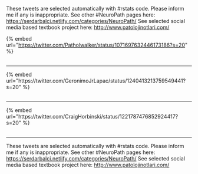

These tweets are selected automatically with #rstats code. Please inform me if any is inappropriate.
See other #NeuroPath pages here: https://serdarbalci.netlify.com/categories/NeuroPath/ 
See selected social media based textbook project here: http://www.patolojinotlari.com/

{% embed url="https://twitter.com/Patholwalker/status/1071697632446173186?s=20" %}<br>
<br>
<hr>
{% embed url="https://twitter.com/GeronimoJrLapac/status/1240413213759549441?s=20" %}<br>
<br>
<hr>
{% embed url="https://twitter.com/CraigHorbinski/status/1221787476852924417?s=20" %}<br>
<br>
<hr>


These tweets are selected automatically with #rstats code. Please inform me if any is inappropriate.
See other #NeuroPath pages here: https://serdarbalci.netlify.com/categories/NeuroPath/ 
See selected social media based textbook project here: http://www.patolojinotlari.com/
